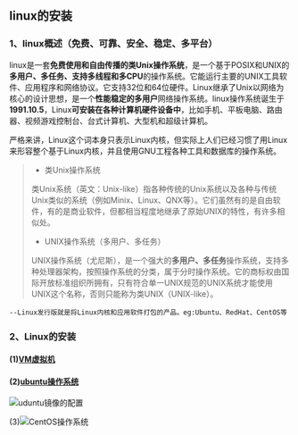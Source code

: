 ## linux的安装

### 1、linux概述（免费、可靠、安全、稳定、多平台）

​        linux是一套**免费使用和自由传播的类Unix操作系统**，是一个基于POSIX和UNIX的**多用户、多任务、支持多线程和多CPU**的操作系统。它能运行主要的UNIX工具软件、应用程序和网络协议。它支持32位和64位硬件。Linux继承了Unix以网络为核心的设计思想，是一个**性能稳定的多用户**网络操作系统。linux操作系统诞生于**1991.10.5**，Linux**可安装在各种计算机硬件设备中**，比如手机、平板电脑、路由器、视频游戏控制台、台式计算机、大型机和超级计算机。

​	严格来讲，Linux这个词本身只表示Linux内核，但实际上人们已经习惯了用Linux来形容整个基于Linux内核，并且使用GNU工程各种工具和数据库的操作系统。

> * 类Unix操作系统
>
> ​        类Unix系统（英文：Unix-like）指各种传统的Unix系统以及各种与传统Unix类似的系统（例如Minix、Linux、QNX等）。它们虽然有的是自由软件，有的是商业软件，但都相当程度地继承了原始UNIX的特性，有许多相似处。
>
> * UNIX操作系统（多用户、多任务）	
>
> ​        UNIX操作系统（尤尼斯），是一个强大的**多用户、多任务**操作系统，支持多种处理器架构，按照操作系统的分类，属于分时操作系统。它的商标权由国际开放标准组织所拥有，只有符合单一UNIX规范的UNIX系统才能使用UNIX这个名称，否则只能称为类UNIX（UNIX-like）。

`--Linux发行版就是将Linux内核和应用软件打包的产品。eg:Ubuntu、RedHat、CentOS等`

### 2、Linux的安装

#### (1)[VM虚拟机](<https://www.vmware.com/cn.html>)

#### (2)[ubuntu操作系统](<https://ubuntu.com/download/desktop>)

![uduntu镜像的配置](https://github.com/xiaoliuing/study-notes/blob/master/imgs/uu-install.png?raw=true)

(3)![CentOS操作系统](https://github.com/xiaoliuing/study-notes/blob/master/imgs/cen-install.png?raw=true)